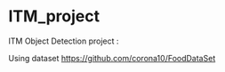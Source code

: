 # ITM_project
ITM Object Detection project :

Using dataset https://github.com/corona10/FoodDataSet

